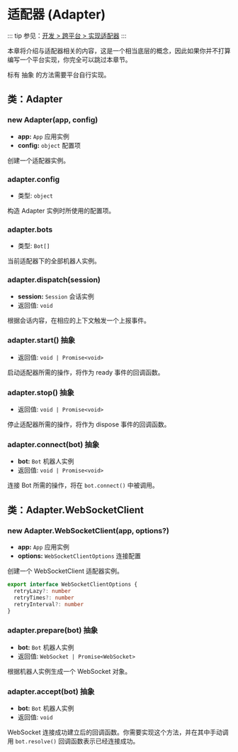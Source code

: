 # 适配器 (Adapter)

::: tip
参见：[开发 > 跨平台 > 实现适配器](../../guide/adapter/adapter.md)
:::

本章将介绍与适配器相关的内容，这是一个相当底层的概念，因此如果你并不打算编写一个平台实现，你完全可以跳过本章节。

标有 <badge>抽象</badge> 的方法需要平台自行实现。

## 类：Adapter

### new Adapter(app, config)

- **app:** `App` 应用实例
- **config:** `object` 配置项

创建一个适配器实例。

### adapter.config

- 类型: `object`

构造 Adapter 实例时所使用的配置项。

### adapter.bots

- 类型: `Bot[]`

当前适配器下的全部机器人实例。

### adapter.dispatch(session)

- **session:** `Session` 会话实例
- 返回值: `void`

根据会话内容，在相应的上下文触发一个上报事件。

### adapter.start() <badge>抽象</badge>

- 返回值: `void | Promise<void>`

启动适配器所需的操作，将作为 ready 事件的回调函数。

### adapter.stop() <badge>抽象</badge>

- 返回值: `void | Promise<void>`

停止适配器所需的操作，将作为 dispose 事件的回调函数。

### adapter.connect(bot) <badge>抽象</badge>

- **bot:** `Bot` 机器人实例
- 返回值: `void | Promise<void>`

连接 Bot 所需的操作，将在 `bot.connect()` 中被调用。

## 类：Adapter.WebSocketClient

### new Adapter.WebSocketClient(app, options?)

- **app:** `App` 应用实例
- **options:** `WebSocketClientOptions` 连接配置

创建一个 WebSocketClient 适配器实例。

```ts
export interface WebSocketClientOptions {
  retryLazy?: number
  retryTimes?: number
  retryInterval?: number
}
```

### adapter.prepare(bot) <badge>抽象</badge>

- **bot:** `Bot` 机器人实例
- 返回值: `WebSocket | Promise<WebSocket>`

根据机器人实例生成一个 WebSocket 对象。

### adapter.accept(bot) <badge>抽象</badge>

- **bot:** `Bot` 机器人实例
- 返回值: `void`

WebSocket 连接成功建立后的回调函数。你需要实现这个方法，并在其中手动调用 `bot.resolve()` 回调函数表示已经连接成功。
